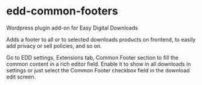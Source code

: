 # edd-common-footers
Wordpress plugin add-on for Easy Digital Downloads

Adds a footer to all or to selected downloads products on frontend, to easily add privacy or sell policies, and so on.

Go to EDD settings, Extensions tab, Common Footer section to fill the common content in a rich editor field.
Enable it to show in all downloads in settings or just select the Common Footer checkbox field in the download edit screen.